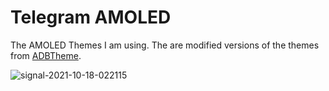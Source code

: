 # Telegram AMOLED

The AMOLED Themes I am using. The are modified versions of the themes from [ADBTheme](https://t.me/s/ABTheme?before=464).


![signal-2021-10-18-022115](https://user-images.githubusercontent.com/57488583/137679482-34603c52-fd5a-41fe-bf28-2978d64e0a3e.png)
